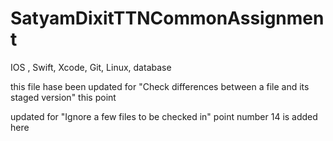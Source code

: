 # SatyamDixitTTNCommonAssignment

IOS , Swift, Xcode, Git, Linux, database

this file hase been updated for "Check differences between a file and its staged version" this point

updated for "Ignore a few files to be checked in" point number 14 is added here

